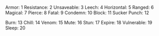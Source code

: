 Armor: 1
Resistance: 2
Unsaveable: 3
Leech: 4
Horizontal: 5
Ranged: 6
Magical: 7
Pierce: 8
Fatal: 9
Condemn: 10
Block: 11
Sucker Punch: 12

Burn: 13
Chill: 14
Venom: 15
Mute: 16
Stun: 17
Expire: 18
Vulnerable: 19
Sleep: 20